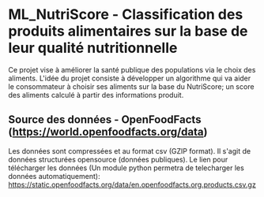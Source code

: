 # ML_NutriScore - Classification des produits alimentaires sur la base de leur qualité nutritionnelle
Ce projet vise à améliorer la santé publique des populations via le choix des aliments. L'idée du projet consiste à développer un algorithme qui va aider le consommateur à choisir ses aliments sur la base du NutriScore; un score des aliments calculé à partir des informations produit.


## Source des données - OpenFoodFacts (https://world.openfoodfacts.org/data)
Les données sont compressées et au format csv (GZIP format). Il s'agit de données structurées opensource (données publiques).
Le lien pour télécharger les données (Un module python permetra de telecharger les données automatiquement):
https://static.openfoodfacts.org/data/en.openfoodfacts.org.products.csv.gz
